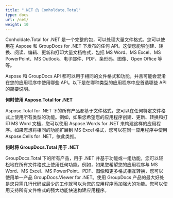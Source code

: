 ```yaml
---
title: ".NET 的 Conholdate.Total"
type: docs
url: /net/
weight: 10
---
```


Conholdate.Total for .NET 是一个完整的包，可以处理大量文件格式。您可以使用在 Aspose 和 GroupDocs for .NET 下发布的任何 API。这使您能够创建、转换、阅读、编辑、更新和打印大量文档格式，包括 MS Word、MS Excel、MS PowerPoint、MS Outlook、电子邮件、PDF、条形码、图像、Open Office 等等。

Aspose 和 GroupDocs API 都可以用于相同的文件格式和功能，并且可能会混淆在您的应用程序中使用哪些 API。以下是在哪种类型的应用程序中应首选哪些 API 的简要说明。

**何时使用 Aspose.Total for .NET**

Aspose.Total for .NET 下的所有产品都基于文件格式，您可以在任何特定文件格式上使用所有类型的功能。例如，如果您希望您的应用程序创建、更新、转换和打印 MS Word 文档，您可以使用 Aspose.Words for .NET 来构建这样的应用程序。如果您想将相同的功能扩展到 MS Excel 格式，您可以在同一应用程序中使用 Aspose.Cells for .NET，依此类推。

**何时将 GroupDocs.Total 用于 .NET**

GroupDocs.Total 下的所有产品，用于 .NET 并基于功能或一组功能，您可以轻松地在所有文件格式上使用任何功能。例如，如果您希望您的应用程序与 MS Word、MS Excel、MS PowerPoint、PDF、图像和更多格式相互转换，您可以使用单一产品 GroupDocs.Viewer for .NET。使用 GroupDocs 产品的最大好处是您只需几行代码或最少的工作就可以为您的应用程序添加强大的功能。您可以使用支持所有文件格式的强大功能快速构建应用程序。


